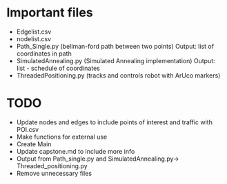 # Important files
- Edgelist.csv 
- nodelist.csv
- Path_Single.py (bellman-ford path between two points) Output: list of coordinates in path 
- SimulatedAnnealing.py (Simulated Annealing implementation) Output: list -   schedule of coordinates 
- ThreadedPositioning.py (tracks and controls robot with ArUco markers)

# TODO
- Update nodes and edges to include points of interest and traffic with POI.csv
- Make functions for external use
- Create Main 
- Update capstone.md to include more info
- Output from Path_single.py and SimulatedAnnealing.py-> Threaded_positioning.py
- Remove unnecessary files 
